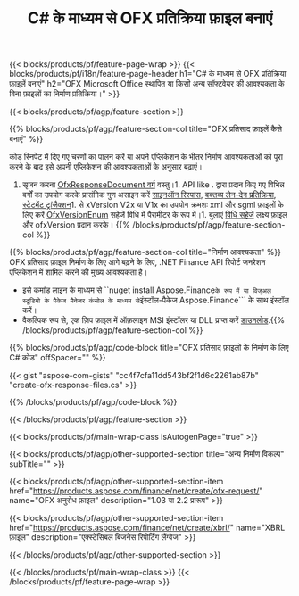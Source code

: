 ﻿---
title: C# के माध्यम से OFX प्रतिक्रिया फ़ाइल बनाएं
description: OFX प्रतिक्रिया फ़ाइल निर्माण के लिए नमूना कोड। बैच के लिए API उदाहरण कोड का उपयोग करें OFX प्रतिक्रिया फ़ाइलें .NET आधारित अनुप्रयोगों के भीतर उत्पन्न होती हैं। 
url: /hi/net/create/ofx-response/
family: finance
platformtag: net
feature: create
informat: OFX Response
outformat: 
otherformats: OFX Response
---
{{< blocks/products/pf/feature-page-wrap >}}
{{< blocks/products/pf/i18n/feature-page-header h1="C# के माध्यम से OFX प्रतिक्रिया फ़ाइलें बनाएं" h2="OFX Microsoft Office स्थापित या किसी अन्य सॉफ़्टवेयर की आवश्यकता के बिना फ़ाइलों का निर्माण प्रतिक्रिया।" >}}

{{< blocks/products/pf/agp/feature-section >}}

{{% blocks/products/pf/agp/feature-section-col title="OFX प्रतिसाद फ़ाइलें कैसे बनाएं" %}}

कोड स्निपेट में दिए गए चरणों का पालन करें या अपने एप्लिकेशन के भीतर निर्माण आवश्यकताओं को पूरा करने के बाद इसे अपनी एप्लिकेशन की आवश्यकताओं के अनुसार बढ़ाएं।

1. सृजन करना [OfxResponseDocument वर्ग](https://apireference.aspose.com/finance/net/aspose.finance.ofx/ofxresponsedocument) वस्तु।1. API like . द्वारा प्रदान किए गए विभिन्न वर्गों का उपयोग करके प्रासंगिक गुण असाइन करें [साइनऑन रिस्पांस](https://apireference.aspose.com/finance/net/aspose.finance.ofx.signon/signonresponse),  [वक्तव्य लेन-देन प्रतिक्रिया](https://apireference.aspose.com/finance/net/aspose.finance.ofx.bank/statementtransactionresponse), [स्टेटमेंट ट्रांजैक्शन](https://apireference.aspose.com/finance/net/aspose.finance.ofx/statementtransaction)1. से xVersion V2x या V1x का उपयोग क्रमशः xml और sgml फ़ाइलों के लिए करें [OfxVersionEnum](https://apireference.aspose.com/finance/net/aspose.finance.ofx/ofxversionenum) सहेजें विधि में पैरामीटर के रूप में।1. बुलाएं [विधि सहेजें](https://apireference.aspose.com/finance/net/aspose.finance.ofx/ofxresponsedocument/methods/save) लक्ष्य फ़ाइल और ofxVersion प्रदान करके।
{{% /blocks/products/pf/agp/feature-section-col %}}

{{% blocks/products/pf/agp/feature-section-col title="निर्माण आवश्यकता" %}}
OFX प्रतिसाद फ़ाइल निर्माण के लिए आगे बढ़ने के लिए, .NET Finance API रिपोर्ट जनरेशन एप्लिकेशन में शामिल करने की मुख्य आवश्यकता है। 
- इसे कमांड लाइन के माध्यम से ``nuget install Aspose.Finance``` के रूप में या विजुअल स्टूडियो के पैकेज मैनेजर कंसोल के माध्यम से ```इंस्टॉल-पैकेज Aspose.Finance``` के साथ इंस्टॉल करें।
- वैकल्पिक रूप से, एक ज़िप फ़ाइल में ऑफ़लाइन MSI इंस्टॉलर या DLL प्राप्त करें [डाउनलोड](https://downloads.aspose.com/finance/net).{{% /blocks/products/pf/agp/feature-section-col %}}

{{% blocks/products/pf/agp/code-block title="OFX प्रतिसाद फ़ाइलों के निर्माण के लिए C# कोड" offSpacer="" %}}

{{< gist "aspose-com-gists" "cc4f7cfa11dd543bf2f1d6c2261ab87b" "create-ofx-response-files.cs" >}}

{{% /blocks/products/pf/agp/code-block %}}

{{< /blocks/products/pf/agp/feature-section >}}

{{< blocks/products/pf/main-wrap-class isAutogenPage="true" >}}

{{< blocks/products/pf/agp/other-supported-section title="अन्य निर्माण विकल्प" subTitle="" >}}

{{< blocks/products/pf/agp/other-supported-section-item href="https://products.aspose.com/finance/net/create/ofx-request/" name="OFX अनुरोध फ़ाइल" description="1.03 या 2.2 प्रारूप" >}}

{{< blocks/products/pf/agp/other-supported-section-item href="https://products.aspose.com/finance/net/create/xbrl/" name="XBRL फ़ाइल" description="एक्स्टेंसिबल बिजनेस रिपोर्टिंग लैंग्वेज" >}}

{{< /blocks/products/pf/agp/other-supported-section >}}

{{< /blocks/products/pf/main-wrap-class >}}
{{< /blocks/products/pf/feature-page-wrap >}}